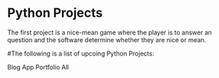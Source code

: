 # Python Projects

The first project is a nice-mean game where the player is to answer an question and the software determine whether they are nice or mean.

#The following is a list of upcoing Python Projects:

Blog App
Portfolio All



